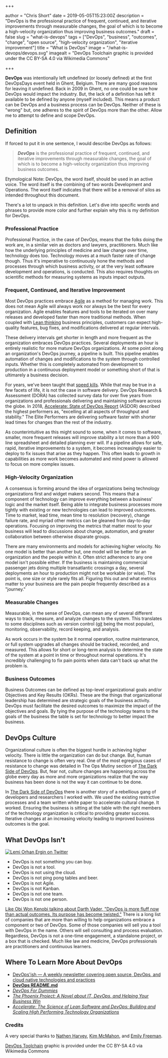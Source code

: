 +++

author = "Chris Short"
date = 2019-05-05T15:23:00Z
description = "DevOps is the professional practice of frequent, continued, and iterative improvements through measurable changes, the goal of which is to become a high-velocity organization thus improving business outcomes."
draft = false
slug = "what-is-devops"
tags = ["DevOps", "business", "outcomes", "change", "open source", "high-velocity organization", "iterative improvement"]
title = "What is DevOps"
image = "/what-is-devops/devops.svg"
imagealt = "DevOps Toolchain graphic is provided under the CC BY-SA 4.0 via Wikimedia Commons"

+++

**DevOps** was intentionally left undefined (or loosely defined) at the first DevOpsDays event held in Ghent, Belgium. There are many good reasons for leaving it undefined. Back in 2009 in Ghent, no one could be sure how DevOps would impact the industry. But, the lack of a definition has left it available to be defined by anyone (myself included). This means a product can be DevOps and a business process can be DevOps. Neither of these is "wrong" but, one adheres to the spirit of DevOps more than the other. Allow me to attempt to define and scope DevOps.

## Definition

If forced to put it in one sentence, I would describe DevOps as follows:

> ***DevOps*** is the professional practice of frequent, continued, and iterative improvements through measurable changes, the goal of which is to become a high-velocity organization thus improving business outcomes.

Etymological Note: DevOps, the word itself, should be used in an active voice. The word itself is the combining of two words Development and Operations. The word itself indicates that there will be a removal of silos as intended throughout this document.

There's a lot to unpack in this definition. Let's dive into specific words and phrases to provide more color and further explain why this is my definition for DevOps.

### Professional Practice

Professional Practice, in the case of DevOps, means that the folks doing the work are, in a similar vein as doctors and lawyers, practitioners. Much like how the underlying principles of medicine and law change over time, technology does too. Technology moves at a much faster rate of change though. Thus it's imperative to continuously hone the methods and processes through which business activity, or at the very least software development and operations, is conducted. This also requires thoughts on scientific methods for measuring systems as inputs impact outputs.

### Frequent, Continued, and Iterative Improvement

Most DevOps practices embrace [Agile](https://agilemanifesto.org/) as a method for managing work. This does not mean Agile will always work nor always be the best for every organization. Agile enables features and tools to be iterated on over many releases and developed faster than more traditional methods. When coupled with [Lean thinking](https://en.wikipedia.org/wiki/Lean_thinking) business principles, customers can expect high-quality features, bug fixes, and modifications delivered at regular intervals.

These delivery intervals get shorter in length and more frequent as the organization embraces DevOps practices. Several deployments an hour is entirely realistic for more mature DevOps organizations. At some point along an organization's DevOps journey, a pipeline is built. This pipeline enables automation of changes and modifications to the system through controlled inputs. Whether this is completely automated from development to production in a continuous deployment model or something short of that is ultimarely a business decision.

For years, we've been taught that [speed kills](https://youtu.be/va1o_btLDt8). While that may be true in a few facets of life, it is not the case in software delivery. DevOps Research & Assessment (DORA) has collected survey data for over five years from organizations and professionals delivering and maintaining software across the globe. In 2018, [Accelerate: State of DevOps Report](https://inthecloud.withgoogle.com/state-of-devops-18/dl-cd.html) (ASDOR) described the highest performers as, "excelling at all aspects of throughput and stability." The Elite Performers are delivering software faster with shorter lead times for changes than the rest of the industry.

As counterintuitive as this might sound to some, when it comes to software, smaller, more frequent releases will improve stability a lot more than a 900 line spreadsheet and detailed planning ever will. If a pipeline allows for safe, rapid, iterative improvements to a system, it becomes increasingly easier to deploy to fix issues that arise as they happen. This often leads to growth in capabilities as more work becomes automated and mind power is allowed to focus on more complex issues.

### High-Velocity Organization

A consensus is forming around the idea of organizations being technology organizations first and widget makers second. This means that a component of technology can improve everything between a business' logic and the market itself. Being able to integrate business processes more tightly with existing or new technologies can lead to improved outcomes. Time to market, lead time, mean time to resolution (recovery), change failure rate, and myriad other metrics can be gleaned from day-to-day operations. Focusing on improving the metrics that matter most to your business will lead to discussions about change, automation, and greater collaboration between otherwise disparate groups.

There are many environments and models for achieving higher velocity. No one model is better than another but, one model will be better for an organization and the people within it. Often strict adherence to any one model isn't possible either. If the business is maintaining commercial passenger jets doing multiple transatlantic crossings a day, several deployments an hour to production might not be workable (or wise). The point is, one size or style rarely fits all. Figuring this out and what metrics matter to your business are the pain people frequently described as a "journey."

### Measurable Changes

Measurable, in the sense of DevOps, can mean any of several different ways to track, measure, and analyze changes to the system. This translates to some disciplines such as version control ([git](https://git-scm.com/) being the most popular), monitoring, observability, record keeping, and analysis.

As work occurs in the system be it normal operation, routine maintenance, or full system upgrades all changes should be tracked, recorded, and measured. This allows for short or long-term analysis to determine the state of the system at a point in time or throughout normal operations. It's incredibly challenging to fix pain points when data can't back up what the problem is.

### Business Outcomes

Business Outcomes can be defined as top-level organizational goals and/or Objectives and Key Results (OKRs). These are the things that organizational leadership has determined are strategic goals of the business activity. DevOps must facilitate the desired outcomes to maximize the impact of the objectives and goals. By tying the purpose of the technology teams to the goals of the business the table is set for technology to better impact the business.

## DevOps Culture

Organizational culture is often the biggest hurdle in achieving higher velocity. There is little the organization can do but change. But, human resistance to change is often very real. One of the most egregious cases of resistance to change was detailed in The Ops Mutiny section of [The Dark Side of DevOps](https://chrisshort.net/the-dark-side-of-devops/). But, fear not, culture changes are happening across the globe every day as more and more organizations realize that the way business has been done is not the way it can continue to be done.

In [The Dark Side of DevOps](https://chrisshort.net/the-dark-side-of-devops/) there is another story of a rebellious gang of developers and researchers I worked with. We used the existing restrictive processes and a team written white paper to accelerate cultural change. It worked. Ensuring the business is sitting at the table with the right members of the technology organization is critical to providing greater success. Iterative changes at an increasing velocity leading to improved business outcomes is the goal.

## What DevOps Isn't

[![Lemi Orhan Ergin on Twitter](/what-is-devops/lemiorhan-859158123722010628-devops.png "Lemi Orhan Ergin on Twitter")](https://twitter.com/lemiorhan/status/859158123722010628?ref_url=https:/devopsish.com/what-is-devops/)

* DevOps is not something you can buy.
* DevOps is not a tool.
* DevOps is not using the cloud.
* DevOps is not ping pong tables and beer.
* DevOps is not Agile.
* DevOps is not Kanban.
* DevOps is not one team.
* DevOps is not one person.

[Like Obi Won Kenobi talking about Darth Vader, "DevOps is more fluff now than actual outcomes. Its purpose has become twisted."](https://chrisshort.net/2018-learnings-2019-expectations/) There is a long list of companies that are more than willing to help organizations embrace a component or two of DevOps. Some of those companies will sell you a tool with DevOps in the name. Others will sell consulting and process evaluation. Regardless, DevOps is not a one-time engagement, a standalone project, or a box that is checked. Much like law and medicine, DevOps professionals are practitioners and continuous learners.

## Where To Learn More About DevOps

* [DevOps'ish — A weekly newsletter covering open source, DevOps, and cloud native technologies and practices](https://devopsish.com/subscribe/)
* [**DevOps README.md**](https://chrisshort.net/devops-readme.md/)
* [*DevOps For Dummies*](https://amzn.to/2TFOQFe)
* [*The Phoenix Project: A Novel about IT, DevOps, and Helping Your Business Win*](https://amzn.to/2WxnsdZ)
* [*Accelerate: The Science of Lean Software and DevOps: Building and Scaling High Performing Technology Organizations*](https://amzn.to/2Xnc5S2)

### Credits

A very special thanks to [Nathen Harvey](https://twitter.com/nathenharvey), [Kim McMahon](https://kimmcmahon.me), and [Emily Freeman](https://emilyfreeman.io/).

[DevOps Toolchain](https://commons.wikimedia.org/wiki/File:Devops-toolchain.svg) graphic is provided under the CC BY-SA 4.0 via Wikimedia Commons
